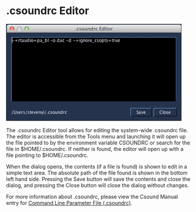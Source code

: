 # .csoundrc Editor

![.csoundrc Editor](../../../images/csoundrc_editor.png)

The .csoundrc Editor tool allows for editing the system-wide .csoundrc
file. The editor is accessible from the Tools menu and launching it will
open up the file pointed to by the environment variable CSOUNDRC or
search for the file in $HOME/.csoundrc. If neither is found, the editor
will open up with a file pointing to $HOME/.csoundrc.

When the dialog opens, the contents (if a file is found) is shown to
edit in a simple text area. The absolute path of the file found is shown
in the bottom left hand side. Pressing the Save button will save the
contents and close the dialog, and pressing the Close button will close
the dialog without changes.

For more information about .csoundrc, please view the Csound Manual
entry for [Command Line Parameter File
(.csoundrc)](https://csound.github.io/docs/manual/CommandUnifileParFile.html).

